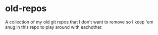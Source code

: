 # old-repos
A collection of my old git repos that I don't want to remove so I keep 'em snug in this repo to play around with eachother.
